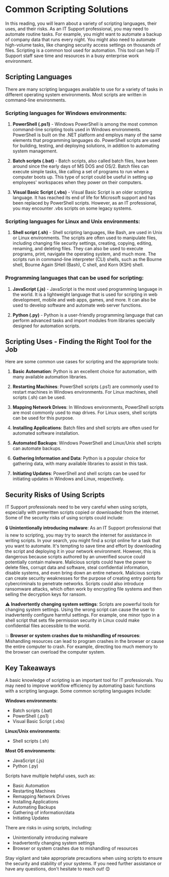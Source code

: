 # Common Scripting Solutions

In this reading, you will learn about a variety of scripting languages, their uses, and their risks. As an IT Support professional, you may need to automate routine tasks. For example, you might want to automate a backup of company data that runs every night. You might also need to automate high-volume tasks, like changing security access settings on thousands of files. Scripting is a common tool used for automation. This tool can help IT Support staff save time and resources in a busy enterprise work environment.

## Scripting Languages

There are many scripting languages available to use for a variety of tasks in different operating system environments. Most scripts are written in command-line environments.

### Scripting languages for Windows environments:

1. **PowerShell (.ps1)** - Windows PowerShell is among the most common command-line scripting tools used in Windows environments. PowerShell is built on the .NET platform and employs many of the same elements that programming languages do. PowerShell scripts are used for building, testing, and deploying solutions, in addition to automating system management.

2. **Batch scripts (.bat)** - Batch scripts, also called batch files, have been around since the early days of MS DOS and OS/2. Batch files can execute simple tasks, like calling a set of programs to run when a computer boots up. This type of script could be useful in setting up employees' workspaces when they power on their computers.

3. **Visual Basic Script (.vbs)** - Visual Basic Script is an older scripting language. It has reached its end of life for Microsoft support and has been replaced by PowerShell scripts. However, as an IT professional, you may encounter .vbs scripts on some legacy systems.

### Scripting languages for Linux and Unix environments:

1. **Shell script (.sh)** - Shell scripting languages, like Bash, are used in Unix or Linux environments. The scripts are often used to manipulate files, including changing file security settings, creating, copying, editing, renaming, and deleting files. They can also be used to execute programs, print, navigate the operating system, and much more. The scripts run in command-line interpreter (CLI) shells, such as the Bourne shell, Bourne Again SHell (Bash), C shell, and Korn (KSH) shell.

### Programming languages that can be used for scripting:

1. **JavaScript (.js)** - JavaScript is the most used programming language in the world. It is a lightweight language that is used for scripting in web development, mobile and web apps, games, and more. It can also be used to develop software and automate web server functions.

2. **Python (.py)** - Python is a user-friendly programming language that can perform advanced tasks and import modules from libraries specially designed for automation scripts.

## Scripting Uses - Finding the Right Tool for the Job

Here are some common use cases for scripting and the appropriate tools:

1. **Basic Automation**: Python is an excellent choice for automation, with many available automation libraries.

2. **Restarting Machines**: PowerShell scripts (.ps1) are commonly used to restart machines in Windows environments. For Linux machines, shell scripts (.sh) can be used.

3. **Mapping Network Drives**: In Windows environments, PowerShell scripts are most commonly used to map drives. For Linux users, shell scripts can be used for this purpose.

4. **Installing Applications**: Batch files and shell scripts are often used for automated software installation.

5. **Automated Backups**: Windows PowerShell and Linux/Unix shell scripts can automate backups.

6. **Gathering Information and Data**: Python is a popular choice for gathering data, with many available libraries to assist in this task.

7. **Initiating Updates**: PowerShell and shell scripts can be used for initiating updates in Windows and Linux, respectively.

## Security Risks of Using Scripts

IT Support professionals need to be very careful when using scripts, especially with prewritten scripts copied or downloaded from the internet. Some of the security risks of using scripts could include:

🔒 **Unintentionally introducing malware**: As an IT Support professional that is new to scripting, you may try to search the internet for assistance in writing scripts. In your search, you might find a script online for a task that you want to automate. It's tempting to save time and effort by downloading the script and deploying it in your network environment. However, this is dangerous because scripts authored by an unverified source could potentially contain malware. Malicious scripts could have the power to delete files, corrupt data and software, steal confidential information, disable systems, and even bring down an entire network. Malicious scripts can create security weaknesses for the purpose of creating entry points for cybercriminals to penetrate networks. Scripts could also introduce ransomware attacks, which often work by encrypting file systems and then selling the decryption keys for ransom.

⚠️ **Inadvertently changing system settings**: Scripts are powerful tools for changing system settings. Using the wrong script can cause the user to inadvertently configure harmful settings. For example, one minor typo in a shell script that sets file permission security in Linux could make confidential files accessible to the world.

💥 **Browser or system crashes due to mishandling of resources**: Mishandling resources can lead to program crashes in the browser or cause the entire computer to crash. For example, directing too much memory to the browser can overload the computer system.

## Key Takeaways

A basic knowledge of scripting is an important tool for IT professionals. You may need to improve workflow efficiency by automating basic functions with a scripting language. Some common scripting languages include:

**Windows environments**:
- Batch scripts (.bat)
- PowerShell (.ps1)
- Visual Basic Script (.vbs)

**Linux/Unix environments**:
- Shell scripts (.sh)

**Most OS environments**:
- JavaScript (.js)
- Python (.py)

Scripts have multiple helpful uses, such as:

- Basic Automation
- Restarting Machines
- Remapping Network Drives
- Installing Applications
- Automating Backups
- Gathering of information/data
- Initiating Updates

There are risks in using scripts, including:

- Unintentionally introducing malware
- Inadvertently changing system settings
- Browser or system crashes due to mishandling of resources

Stay vigilant and take appropriate precautions when using scripts to ensure the security and stability of your systems. If you need further assistance or have any questions, don't hesitate to reach out! 😊